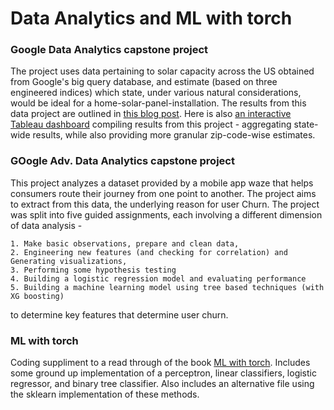 # Data Analytics and ML with torch

### Google Data Analytics capstone project

The project uses data pertaining to solar capacity across the US obtained from Google's big query database, and estimate (based on three engineered indices) which state, under various natural considerations, would be ideal for a home-solar-panel-installation. The results from this data project are outlined in [this blog post](https://asuresh213.github.io/2024/02/29/solar/). Here is also [an interactive Tableau dashboard](https://public.tableau.com/app/profile/arun.suresh3275/viz/Capstone_Solar_Mainland_US/FinalCapstone) compiling results from this project - aggregating state-wide results, while also providing more granular zip-code-wise estimates.


### GOogle Adv. Data Analytics capstone project

This project analyzes a dataset provided by a mobile app waze that helps consumers route their journey from one point to another. The project aims to extract from this data, the underlying reason for user Churn. The project was split into five guided assignments, each involving a different dimension of data analysis -

    1. Make basic observations, prepare and clean data, 
    2. Engineering new features (and checking for correlation) and Generating visualizations, 
    3. Performing some hypothesis testing 
    4. Building a logistic regression model and evaluating performance
    5. Building a machine learning model using tree based techniques (with XG boosting) 

to determine key features that determine user churn.


### ML with torch

Coding suppliment to a read through of the book [ML with torch](https://sebastianraschka.com/blog/2022/ml-pytorch-book.html). Includes some ground up implementation of a perceptron, linear classifiers, logistic regressor, and binary tree classifier. Also includes an alternative file using the sklearn implementation of these methods.